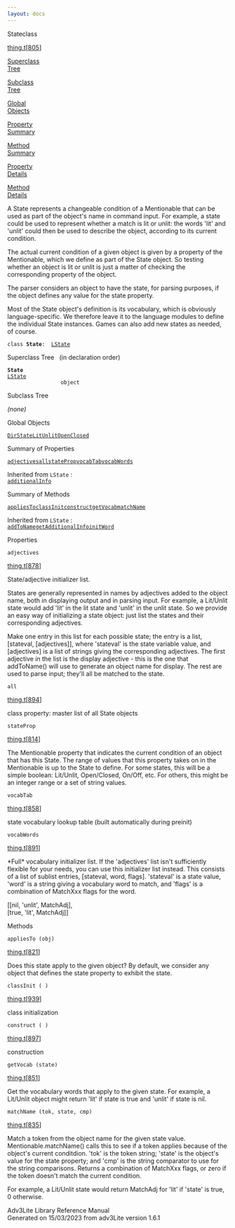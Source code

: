 ```yaml
---
layout: docs
---
```

<span class="title">State</span><span class="type">class</span>

[thing.t](../file/thing.t.html)\[[805](../source/thing.t.html#805)\]

[Superclass  
Tree](#_SuperClassTree_)

[Subclass  
Tree](#_SubClassTree_)

[Global  
Objects](#_ObjectSummary_)

[Property  
Summary](#_PropSummary_)

[Method  
Summary](#_MethodSummary_)

[Property  
Details](#_Properties_)

[Method  
Details](#_Methods_)



A State represents a changeable condition of a Mentionable that can be
used as part of the object's name in command input. For example, a state
could be used to represent whether a match is lit or unlit: the words
'lit' and 'unlit' could then be used to describe the object, according
to its current condition.

The actual current condition of a given object is given by a property of
the Mentionable, which we define as part of the State object. So testing
whether an object is lit or unlit is just a matter of checking the
corresponding property of the object.

The parser considers an object to have the state, for parsing purposes,
if the object defines any value for the state property.

Most of the State object's definition is its vocabulary, which is
obviously language-specific. We therefore leave it to the language
modules to define the individual State instances. Games can also add new
states as needed, of course.

`class `**`State`**` :   `[`LState`](../object/LState.html)



<span id="_SuperClassTree_"></span>



<span class="hdln">Superclass Tree</span>   (in declaration order)



**`State`**  
[`LState`](../object/LState.html)  
`                 object`  
<span id="_SubClassTree_"></span>



<span class="hdln">Subclass Tree</span>  



*(none)* <span id="_ObjectSummary_"></span>



<span class="hdln">Global Objects</span>  



[`DirState`](../object/DirState.html)[`LitUnlit`](../object/LitUnlit.html)[`OpenClosed`](../object/OpenClosed.html)
<span id="_PropSummary_"></span>



<span class="hdln">Summary of Properties</span>  



[`adjectives`](#adjectives)[`all`](#all)[`stateProp`](#stateProp)[`vocabTab`](#vocabTab)[`vocabWords`](#vocabWords)

Inherited from `LState` :  
[`additionalInfo`](../object/LState.html#additionalInfo)

<span id="_MethodSummary_"></span>



<span class="hdln">Summary of Methods</span>  



[`appliesTo`](#appliesTo)[`classInit`](#classInit)[`construct`](#construct)[`getVocab`](#getVocab)[`matchName`](#matchName)

Inherited from `LState` :  
[`addToName`](../object/LState.html#addToName)[`getAdditionalInfo`](../object/LState.html#getAdditionalInfo)[`initWord`](../object/LState.html#initWord)

<span id="_Properties_"></span>



<span class="hdln">Properties</span>  



<span id="adjectives"></span>

`adjectives`

[thing.t](../file/thing.t.html)\[[878](../source/thing.t.html#878)\]



State/adjective initializer list.

States are generally represented in names by adjectives added to the
object name, both in displaying output and in parsing input. For
example, a Lit/Unlit state would add 'lit' in the lit state and 'unlit'
in the unlit state. So we provide an easy way of initializing a state
object: just list the states and their corresponding adjectives.

Make one entry in this list for each possible state; the entry is a
list, \[stateval, \[adjectives\]\], where 'stateval' is the state
variable value, and \[adjectives\] is a list of strings giving the
corresponding adjectives. The first adjective in the list is the display
adjective - this is the one that addToName() will use to generate an
object name for display. The rest are used to parse input; they'll all
be matched to the state.



<span id="all"></span>

`all`

[thing.t](../file/thing.t.html)\[[894](../source/thing.t.html#894)\]



class property: master list of all State objects



<span id="stateProp"></span>

`stateProp`

[thing.t](../file/thing.t.html)\[[814](../source/thing.t.html#814)\]



The Mentionable property that indicates the current condition of an
object that has this State. The range of values that this property takes
on in the Mentionable is up to the State to define. For some states,
this will be a simple boolean: Lit/Unlit, Open/Closed, On/Off, etc. For
others, this might be an integer range or a set of string values.



<span id="vocabTab"></span>

`vocabTab`

[thing.t](../file/thing.t.html)\[[858](../source/thing.t.html#858)\]



state vocabulary lookup table (built automatically during preinit)



<span id="vocabWords"></span>

`vocabWords`

[thing.t](../file/thing.t.html)\[[891](../source/thing.t.html#891)\]



\*Full\* vocabulary initializer list. If the 'adjectives' list isn't
sufficiently flexible for your needs, you can use this initializer list
instead. This consists of a list of sublist entries, \[stateval, word,
flags\]. 'stateval' is a state value, 'word' is a string giving a
vocabulary word to match, and 'flags' is a combination of MatchXxx flags
for the word.

  
\[\[nil, 'unlit', MatchAdj\],  
\[true, 'lit', MatchAdj\]\]



<span id="_Methods_"></span>



<span class="hdln">Methods</span>  



<span id="appliesTo"></span>

`appliesTo (obj)`

[thing.t](../file/thing.t.html)\[[821](../source/thing.t.html#821)\]



Does this state apply to the given object? By default, we consider any
object that defines the state property to exhibit the state.



<span id="classInit"></span>

`classInit ( )`

[thing.t](../file/thing.t.html)\[[939](../source/thing.t.html#939)\]



class initialization



<span id="construct"></span>

`construct ( )`

[thing.t](../file/thing.t.html)\[[897](../source/thing.t.html#897)\]



construction



<span id="getVocab"></span>

`getVocab (state)`

[thing.t](../file/thing.t.html)\[[851](../source/thing.t.html#851)\]



Get the vocabulary words that apply to the given state. For example, a
Lit/Unlit object might return 'lit' if state is true and 'unlit' if
state is nil.



<span id="matchName"></span>

`matchName (tok, state, cmp)`

[thing.t](../file/thing.t.html)\[[835](../source/thing.t.html#835)\]



Match a token from the object name for the given state value.
Mentionable.matchName() calls this to see if a token applies because of
the object's current conditdion. 'tok' is the token string; 'state' is
the object's value for the state property; and 'cmp' is the string
comparator to use for the string comparisons. Returns a combination of
MatchXxx flags, or zero if the token doesn't match the current
condition.

For example, a Lit/Unlit state would return MatchAdj for 'lit' if
'state' is true, 0 otherwise.





Adv3Lite Library Reference Manual  
Generated on 15/03/2023 from adv3Lite version 1.6.1


